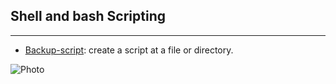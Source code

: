 ## Shell and bash Scripting
---

- [Backup-script](https://github.com/im-viter/Shell-script/blob/master/Scripts/backup-source): create a script at a file or directory.

![Photo](https://github.com/im-viter/Shell-script/blob/master/Images/photo_5861536817873013626_x.jpg)

